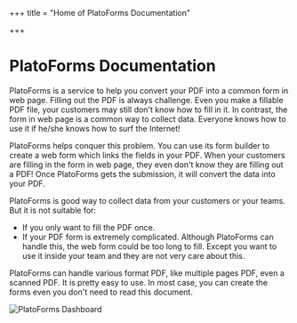 +++
title = "Home of PlatoForms Documentation"

+++

# PlatoForms Documentation


PlatoForms is a service to help you convert your PDF into a common form in web page.  Filling out the PDF is always challenge. Even you make a fillable PDF file, your customers may still don't know how to fill in it. In contrast, the form in web page is a common way to collect data. Everyone knows how to use it if he/she knows how to surf the Internet!

PlatoForms helps conquer this problem. You can use its form builder to create a web form which links the fields in your PDF.  When your customers are filling in the form in web page, they even don't know they are filling out a PDF!  Once PlatoForms gets the submission, it will convert the data into your PDF. 

PlatoForms is good way to collect data from your customers or your teams. But it is not suitable for:
* If you only want to fill the PDF once.
* If your PDF form is extremely complicated. Although PlatoForms can handle this, the web form could be too long to fill. Except you want to use it inside your team and they are not very care about this.

PlatoForms can handle various format PDF, like multiple pages PDF, even a scanned PDF. It is pretty easy to use. In most case, you can create the forms even you don't need to read this document. 



![PlatoForms Dashboard](/images/page/home/dashboard.png)